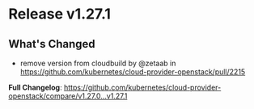 # Release v1.27.1
## What's Changed
* remove version from cloudbuild by @zetaab in https://github.com/kubernetes/cloud-provider-openstack/pull/2215


**Full Changelog**: https://github.com/kubernetes/cloud-provider-openstack/compare/v1.27.0...v1.27.1
